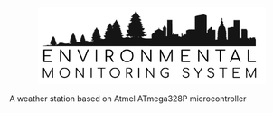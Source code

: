 <p align="center" style="text-align: center;">
<img src="https://github.com/Ewlbo/Environmental-Monitoring-System/blob/master/LOGO.png" width="80%">


A weather station based on Atmel ATmega328P microcontroller 


</p>

